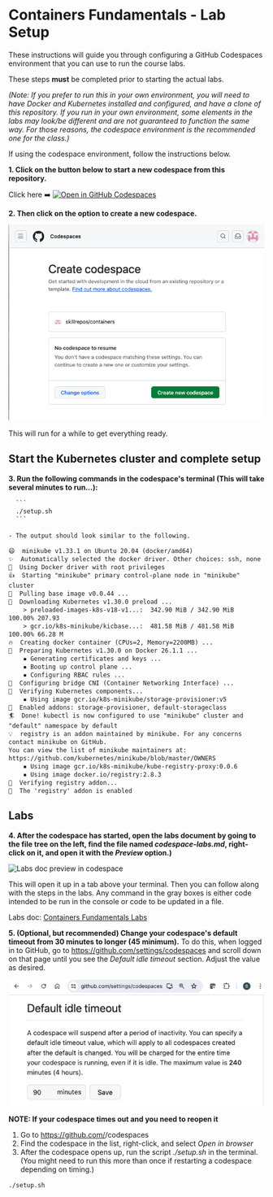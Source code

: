 # Containers Fundamentals - Lab Setup

These instructions will guide you through configuring a GitHub Codespaces environment that you can use to run the course labs.

These steps **must** be completed prior to starting the actual labs.

*(Note: If you prefer to run this in your own environment, you will need to have Docker and Kubernetes installed and configured, and have a clone of this repository. If you run in your own environment, some elements in the labs may look/be different and are not guaranteed to function the same way. For those reasons, the codespace environment is the recommended one for the class.)*

If using the codespace environment, follow the instructions below.

**1. Click on the button below to start a new codespace from this repository.**

Click here ➡️  [![Open in GitHub Codespaces](https://github.com/codespaces/badge.svg)](https://codespaces.new/skillrepos/containers?quickstart=1)

**2. Then click on the option to create a new codespace.**

![Creating new codespace from button](./images/cf01.png?raw=true "Creating new codespace from button")

This will run for a while to get everything ready.

## Start the Kubernetes cluster and complete setup

**3. Run the following commands in the codespace's terminal (This will take several minutes to run...):**

      ```
      ./setup.sh
      ```

    - The output should look similar to the following.

```console
😄  minikube v1.33.1 on Ubuntu 20.04 (docker/amd64)
✨  Automatically selected the docker driver. Other choices: ssh, none
📌  Using Docker driver with root privileges
👍  Starting "minikube" primary control-plane node in "minikube" cluster
🚜  Pulling base image v0.0.44 ...
💾  Downloading Kubernetes v1.30.0 preload ...
    > preloaded-images-k8s-v18-v1...:  342.90 MiB / 342.90 MiB  100.00% 207.93 
    > gcr.io/k8s-minikube/kicbase...:  481.58 MiB / 481.58 MiB  100.00% 66.28 M
🔥  Creating docker container (CPUs=2, Memory=2200MB) ...
🐳  Preparing Kubernetes v1.30.0 on Docker 26.1.1 ...
    ▪ Generating certificates and keys ...
    ▪ Booting up control plane ...
    ▪ Configuring RBAC rules ...
🔗  Configuring bridge CNI (Container Networking Interface) ...
🔎  Verifying Kubernetes components...
    ▪ Using image gcr.io/k8s-minikube/storage-provisioner:v5
🌟  Enabled addons: storage-provisioner, default-storageclass
🏄  Done! kubectl is now configured to use "minikube" cluster and "default" namespace by default
💡  registry is an addon maintained by minikube. For any concerns contact minikube on GitHub.
You can view the list of minikube maintainers at: https://github.com/kubernetes/minikube/blob/master/OWNERS
    ▪ Using image gcr.io/k8s-minikube/kube-registry-proxy:0.0.6
    ▪ Using image docker.io/registry:2.8.3
🔎  Verifying registry addon...
🌟  The 'registry' addon is enabled
```

## Labs

**4. After the codespace has started, open the labs document by going to the file tree on the left, find the file named *codespace-labs.md*, right-click on it, and open it with the *Preview* option.)**

![Labs doc preview in codespace](./images/cf04.png?raw=true "Labs doc preview in codespace")

This will open it up in a tab above your terminal. Then you can follow along with the steps in the labs. 
Any command in the gray boxes is either code intended to be run in the console or code to be updated in a file.

Labs doc: [Containers Fundamentals Labs](codespace-labs.md)

**5. (Optional, but recommended) Change your codespace's default timeout from 30 minutes to longer (45 minimum).**
To do this, when logged in to GitHub, go to https://github.com/settings/codespaces and scroll down on that page until you see the *Default idle timeout* section. Adjust the value as desired.

![Changing codespace idle timeout value](./images/dga56.png?raw=true "Changing codespace idle timeout value")

**NOTE: If your codespace times out and you need to reopen it**

1. Go to https://github.com/<your github userid>/codespaces
2. Find the codespace in the list, right-click, and select *Open in browser*
3. After the codespace opens up, run the script *./setup.sh* in the terminal. (You might need to run this more than once if restarting a codespace depending on timing.)
```
./setup.sh
```

<br/><br/>
